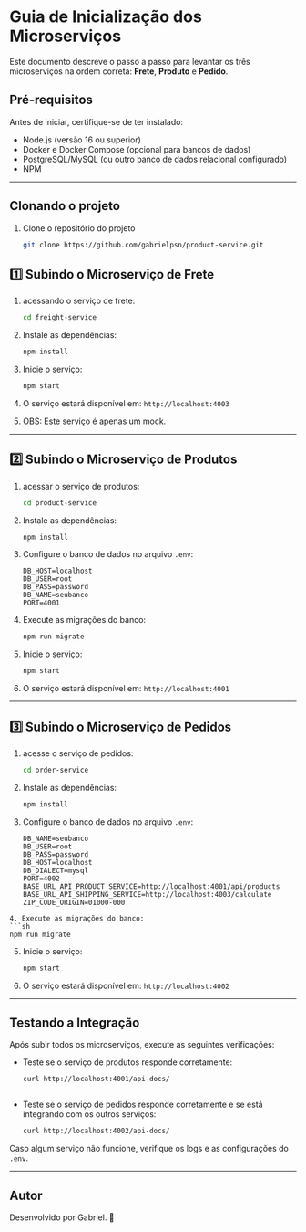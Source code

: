 # Guia de Inicialização dos Microserviços

Este documento descreve o passo a passo para levantar os três microserviços na ordem correta: **Frete**, **Produto** e **Pedido**.

## Pré-requisitos

Antes de iniciar, certifique-se de ter instalado:

- Node.js (versão 16 ou superior)
- Docker e Docker Compose (opcional para bancos de dados)
- PostgreSQL/MySQL (ou outro banco de dados relacional configurado)
- NPM

---

## Clonando o projeto

1. Clone o repositório do projeto
   ```sh
   git clone https://github.com/gabrielpsn/product-service.git

## 1️⃣ Subindo o Microserviço de Frete

1. acessando o serviço de frete:
   ```sh
   cd freight-service
   ```
2. Instale as dependências:

   ```sh
   npm install

   ```

3. Inicie o serviço:
   ```sh
   npm start
   ```
4. O serviço estará disponível em: `http://localhost:4003`

5. OBS: Este serviço é apenas um mock.

---

## 2️⃣ Subindo o Microserviço de Produtos

1. acessar o serviço de produtos:
   ```sh
   cd product-service
   ```
2. Instale as dependências:
   ```sh
   npm install
   ```
3. Configure o banco de dados no arquivo `.env`:
   ```env
   DB_HOST=localhost
   DB_USER=root
   DB_PASS=password
   DB_NAME=seubanco
   PORT=4001
   ```
4. Execute as migrações do banco:
   ```sh
   npm run migrate
   ```
5. Inicie o serviço:
   ```sh
   npm start
   ```
6. O serviço estará disponível em: `http://localhost:4001`

---

## 3️⃣ Subindo o Microserviço de Pedidos

1. acesse o serviço de pedidos:
   ```sh
   cd order-service
   ```
2. Instale as dependências:
   ```sh
   npm install
   ```
3. Configure o banco de dados no arquivo `.env`:

   ```env
   DB_NAME=seubanco
   DB_USER=root
   DB_PASS=password
   DB_HOST=localhost
   DB_DIALECT=mysql
   PORT=4002
   BASE_URL_API_PRODUCT_SERVICE=http://localhost:4001/api/products
   BASE_URL_API_SHIPPING_SERVICE=http://localhost:4003/calculate
   ZIP_CODE_ORIGIN=01000-000
   ```

````
4. Execute as migrações do banco:
```sh
npm run migrate
````

5. Inicie o serviço:
   ```sh
   npm start
   ```
6. O serviço estará disponível em: `http://localhost:4002`

---

## Testando a Integração

Após subir todos os microserviços, execute as seguintes verificações:

- Teste se o serviço de produtos responde corretamente:

  ```sh
  curl http://localhost:4001/api-docs/
  ```

  ```

  ```

- Teste se o serviço de pedidos responde corretamente e se está integrando com os outros serviços:
  ```sh
  curl http://localhost:4002/api-docs/
  ```

Caso algum serviço não funcione, verifique os logs e as configurações do `.env`.

---

## Autor

Desenvolvido por Gabriel. 🚀

